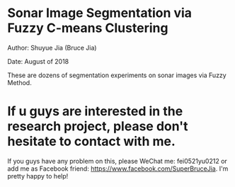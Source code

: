 # Sonar Image Segmentation via Fuzzy C-means Clustering

Author: Shuyue Jia (Bruce Jia)

Date: August of 2018

These are dozens of segmentation experiments on sonar images via Fuzzy Method.

# If u guys are interested in the research project, please don't hesitate to contact with me.

If you guys have any problem on this, please WeChat me: fei0521yu0212 or add me as Facebook friend: https://www.facebook.com/SuperBruceJia. I'm pretty happy to help!

